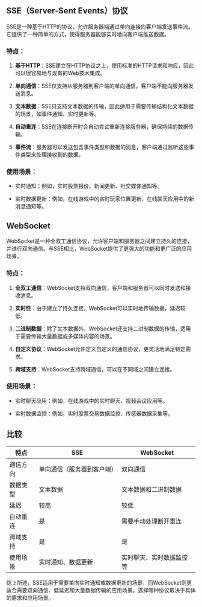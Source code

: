 ## SSE（Server-Sent Events）协议

SSE是一种基于HTTP的协议，允许服务器端通过单向连接向客户端发送事件流。它提供了一种简单的方式，使得服务器能够实时地向客户端推送数据。

### 特点：

1. **基于HTTP**：SSE建立在HTTP协议之上，使用标准的HTTP请求和响应，因此可以很容易地与现有的Web技术集成。

2. **单向通信**：SSE仅支持从服务器到客户端的单向通信，客户端不能向服务器发送消息。

3. **文本数据**：SSE只支持文本数据的传输，因此适用于需要传输结构化文本数据的场景，如事件通知、实时更新等。

4. **自动重连**：SSE在连接断开时会自动尝试重新连接服务器，确保持续的数据传输。

5. **事件流**：服务器可以发送包含事件类型和数据的消息，客户端通过监听这些事件类型来处理接收到的数据。

### 使用场景：

- 实时通知：例如，实时股票报价、新闻更新、社交媒体通知等。

- 实时数据更新：例如，在线游戏中的实时玩家位置更新、在线聊天应用中的新消息通知等。

## WebSocket

WebSocket是一种全双工通信协议，允许客户端和服务器之间建立持久的连接，并进行双向通信。与SSE相比，WebSocket提供了更强大的功能和更广泛的应用场景。

### 特点：

1. **全双工通信**：WebSocket支持双向通信，客户端和服务器可以同时发送和接收消息。

2. **实时性**：由于建立了持久连接，WebSocket可以实时地传输数据，延迟较低。

3. **二进制数据**：除了文本数据外，WebSocket还支持二进制数据的传输，适用于需要传输大量数据或多媒体内容的场景。

4. **自定义协议**：WebSocket允许定义自定义的通信协议，更灵活地满足特定需求。

5. **跨域支持**：WebSocket支持跨域通信，可以在不同域之间建立连接。

### 使用场景：

- 实时聊天应用：例如，在线游戏中的实时聊天、视频会议应用等。

- 实时数据监控：例如，实时股票交易数据监控、传感器数据采集等。

## 比较

| 特点           | SSE                        | WebSocket                  |
| -------------- | -------------------------- | -------------------------- |
| 通信方向       | 单向通信（服务器到客户端） | 双向通信                   |
| 数据类型       | 文本数据                   | 文本数据和二进制数据       |
| 延迟           | 较高                       | 较低                       |
| 自动重连       | 是                         | 需要手动处理断开重连       |
| 跨域支持       | 是                         | 是                         |
| 使用场景       | 实时通知、数据更新         | 实时聊天、实时数据监控等   |

综上所述，SSE适用于需要单向实时通知或数据更新的场景，而WebSocket则更适合需要双向通信、低延迟和大量数据传输的应用场景。选择哪种协议取决于具体的需求和应用场景。